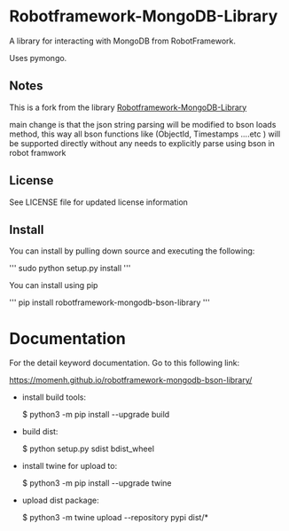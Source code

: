 Robotframework-MongoDB-Library
==============================

A library for interacting with MongoDB from RobotFramework.

Uses pymongo.

Notes
-----

This is a fork from the library [Robotframework-MongoDB-Library](https://github.com/robotframework-thailand/robotframework-mongodb-library.git)

main change is that the json string parsing will be modified to bson loads method, 
this way all bson functions like (ObjectId, Timestamps ....etc ) will be supported directly without any needs to explicitly parse using bson in robot framwork



License
-------
See LICENSE file for updated license information

Install
-------
You can install by pulling down source and executing the following:

'''
sudo python setup.py install
'''



You can install using pip

'''
pip install robotframework-mongodb-bson-library
'''

# Documentation
For the detail keyword documentation. Go to this following link:

https://momenh.github.io/robotframework-mongodb-bson-library/

- install build tools:

    $ python3 -m pip install --upgrade build

- build dist:

    $ python setup.py sdist bdist_wheel
 
- install twine for upload to:

    $ python3 -m pip install --upgrade twine

- upload dist package:

    $ python3 -m twine upload --repository pypi dist/*

